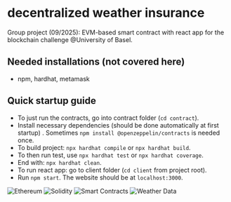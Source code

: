 # decentralized weather insurance

Group project (09/2025): EVM-based smart contract with react app for the blockchain challenge @University of Basel.

## Needed installations (not covered here)

- npm, hardhat, metamask

## Quick startup guide

  - To just run the contracts, go into contract folder (`cd contract`).
  - Install necessary dependencies (should be done automatically at first startup) . Sometimes `npm install @openzeppelin/contracts` is needed once.
  - To build project: `npx hardhat compile` or `npx hardhat build`.
  - To then run test, use `npx hardhat test` or `npx hardhat coverage`.
  - End with: `npx hardhat clean`.
  - To run react app: go to client folder (`cd client` from project root).
  - Run `npm start`. The website should be at `localhost:3000`.

![Ethereum](https://img.shields.io/badge/Ethereum-ETH-3C3C3D?logo=ethereum&logoColor=white)
![Solidity](https://img.shields.io/badge/Solidity-363636?logo=solidity&logoColor=white)
![Smart Contracts](https://img.shields.io/badge/Smart%20Contracts-Secure-blue?logo=lock&logoColor=white)
![Weather Data](https://img.shields.io/badge/Weather-API-blue?logo=cloud&logoColor=white)
